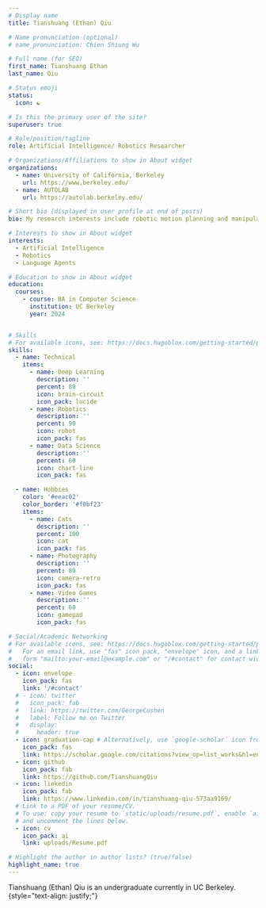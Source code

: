 ```yaml
---
# Display name
title: Tianshuang (Ethan) Qiu

# Name pronunciation (optional)
# name_pronunciation: Chien Shiung Wu

# Full name (for SEO)
first_name: Tianshuang Ethan
last_name: Qiu

# Status emoji
status:
  icon: ☯️

# Is this the primary user of the site?
superuser: true

# Role/position/tagline
role: Artificial Intelligence/ Robotics Researcher

# Organizations/Affiliations to show in About widget
organizations:
  - name: University of California, Berkeley
    url: https://www.berkeley.edu/
  - name: AUTOLAB
    url: https://autolab.berkeley.edu/

# Short bio (displayed in user profile at end of posts)
bio: My research interests include robotic motion planning and manipulation, language agents, and human-robot interaction.

# Interests to show in About widget
interests:
  - Artificial Intelligence
  - Robotics
  - Language Agents

# Education to show in About widget
education:
  courses:
    - course: BA in Computer Science
      institution: UC Berkeley
      year: 2024


# Skills
# For available icons, see: https://docs.hugoblox.com/getting-started/page-builder/#icons
skills:
  - name: Technical
    items:
      - name: Deep Learning
        description: ''
        percent: 80
        icon: brain-circuit
        icon_pack: lucide
      - name: Robotics
        description: ''
        percent: 90
        icon: robot
        icon_pack: fas
      - name: Data Science
        description: ''
        percent: 60
        icon: chart-line
        icon_pack: fas

  - name: Hobbies
    color: '#eeac02'
    color_border: '#f0bf23'
    items:
      - name: Cats
        description: ''
        percent: 100
        icon: cat
        icon_pack: fas
      - name: Photography
        description: ''
        percent: 80
        icon: camera-retro
        icon_pack: fas
      - name: Video Games
        description: ''
        percent: 60
        icon: gamepad
        icon_pack: fas

# Social/Academic Networking
# For available icons, see: https://docs.hugoblox.com/getting-started/page-builder/#icons
#   For an email link, use "fas" icon pack, "envelope" icon, and a link in the
#   form "mailto:your-email@example.com" or "/#contact" for contact widget.
social:
  - icon: envelope
    icon_pack: fas
    link: '/#contact'
  # - icon: twitter
  #   icon_pack: fab
  #   link: https://twitter.com/GeorgeCushen
  #   label: Follow me on Twitter
  #   display:
  #     header: true
  - icon: graduation-cap # Alternatively, use `google-scholar` icon from `ai` icon pack
    icon_pack: fas
    link: https://scholar.google.com/citations?view_op=list_works&hl=en&user=an0V-t4AAAAJ
  - icon: github
    icon_pack: fab
    link: https://github.com/TianshuangQiu
  - icon: linkedin
    icon_pack: fab
    link: https://www.linkedin.com/in/tianshuang-qiu-573aa9169/
  # Link to a PDF of your resume/CV.
  # To use: copy your resume to `static/uploads/resume.pdf`, enable `ai` icons in `params.yaml`,
  # and uncomment the lines below.
  - icon: cv
    icon_pack: ai
    link: uploads/Resume.pdf

# Highlight the author in author lists? (true/false)
highlight_name: true
---
```


Tianshuang (Ethan) Qiu is an undergraduate currently in UC Berkeley.
{style="text-align: justify;"}
